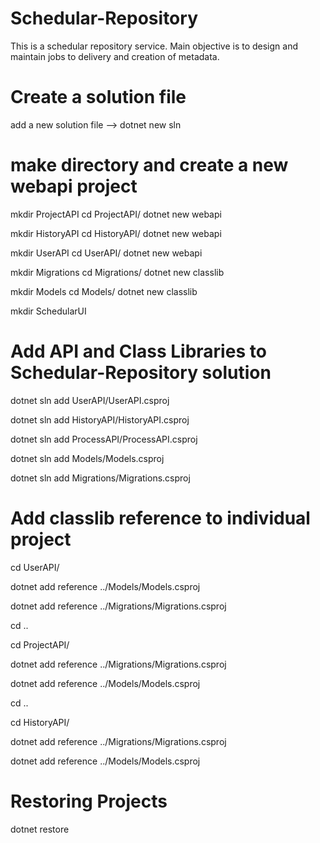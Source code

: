 # Schedular-Repository

This is a schedular repository service. Main objective is to design and maintain jobs to delivery and creation of metadata.

# Create a solution file

add a new solution file --> dotnet new sln

# make directory and create a new webapi project

mkdir ProjectAPI
cd ProjectAPI/
dotnet new webapi

mkdir HistoryAPI
cd HistoryAPI/
dotnet new webapi

mkdir UserAPI
cd UserAPI/
dotnet new webapi

mkdir Migrations
cd Migrations/
dotnet new classlib

mkdir Models
cd Models/
dotnet new classlib

mkdir SchedularUI

# Add API and Class Libraries to Schedular-Repository solution

dotnet sln add UserAPI/UserAPI.csproj

dotnet sln add HistoryAPI/HistoryAPI.csproj

dotnet sln add ProcessAPI/ProcessAPI.csproj

dotnet sln add Models/Models.csproj

dotnet sln add Migrations/Migrations.csproj

# Add classlib reference to individual project

cd UserAPI/

dotnet add reference ../Models/Models.csproj

dotnet add reference ../Migrations/Migrations.csproj

cd ..

cd ProjectAPI/

dotnet add reference ../Migrations/Migrations.csproj

dotnet add reference ../Models/Models.csproj

cd ..

cd HistoryAPI/

dotnet add reference ../Migrations/Migrations.csproj

dotnet add reference ../Models/Models.csproj

# Restoring Projects

dotnet restore
